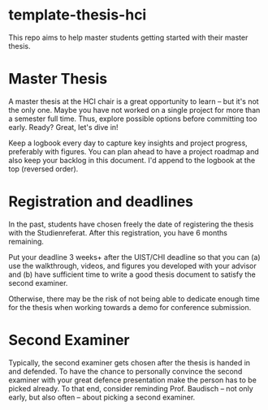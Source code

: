 # template-thesis-hci

This repo aims to help master students getting started with their master thesis.

# Master Thesis

A master thesis at the HCI chair is a great opportunity to learn – but it's not the only one. Maybe you have not worked on a single project for more than a semester full time. Thus, explore possible options before committing too early. 
Ready? Great, let's dive in!

Keep a logbook every day to capture key insights and project progress,  preferably with figures. You can plan ahead to have a project roadmap and also keep your backlog in this document.
I'd append to the logbook at the top (reversed order).

# Registration and deadlines
In the past, students have chosen freely the date of registering the thesis with the Studienreferat. After this registration, you have 6 months remaining. 

Put your deadline 3 weeks+ after the UIST/CHI deadline so that you can 
(a) use the walkthrough, videos, and figures you developed with your advisor and 
(b) have sufficient time to write a good thesis document to satisfy the second examiner.

Otherwise, there may be the risk of not being able to dedicate enough time for the thesis when working towards a demo for conference submission.

# Second Examiner
Typically, the second examiner gets chosen after the thesis is handed in and defended. To have the chance to personally convince the second examiner with your great defence presentation make the person has to be picked already. To that end, consider reminding Prof. Baudisch – not only early, but also often – about picking a second examiner.
